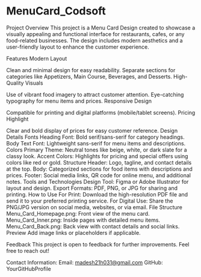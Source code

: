# MenuCard_Codsoft

Project Overview
This project is a Menu Card Design created to showcase a visually appealing and functional interface for restaurants, cafes, or any food-related businesses. The design includes modern aesthetics and a user-friendly layout to enhance the customer experience.

Features
Modern Layout

Clean and minimal design for easy readability.
Separate sections for categories like Appetizers, Main Course, Beverages, and Desserts.
High-Quality Visuals

Use of vibrant food imagery to attract customer attention.
Eye-catching typography for menu items and prices.
Responsive Design

Compatible for printing and digital platforms (mobile/tablet screens).
Pricing Highlight

Clear and bold display of prices for easy customer reference.
Design Details
Fonts
Heading Font: Bold serif/sans-serif for category headings.
Body Text Font: Lightweight sans-serif for menu items and descriptions.
Colors
Primary Theme: Neutral tones like beige, white, or dark slate for a classy look.
Accent Colors: Highlights for pricing and special offers using colors like red or gold.
Structure
Header: Logo, tagline, and contact details at the top.
Body: Categorized sections for food items with descriptions and prices.
Footer: Social media links, QR code for online menu, and additional notes.
Tools and Technologies
Design Tool: Figma or Adobe Illustrator for layout and design.
Export Formats: PDF, PNG, or JPG for sharing and printing.
How to Use
For Print: Download the high-resolution PDF file and send it to your preferred printing service.
For Digital Use: Share the PNG/JPG version on social media, websites, or via email.
File Structure
Menu_Card_Homepage.png: Front view of the menu card.
Menu_Card_Inner.png: Inside pages with detailed menu items.
Menu_Card_Back.png: Back view with contact details and social links.
Preview
Add image links or placeholders if applicable.

Feedback
This project is open to feedback for further improvements. Feel free to reach out!

Contact Information:
Email: madesh21h031@gmail.com
GitHub: YourGitHubProfile


